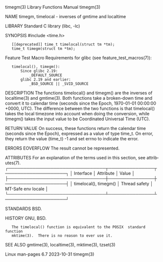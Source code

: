 timegm(3)                  Library Functions Manual                  timegm(3)

NAME
       timegm, timelocal - inverses of gmtime and localtime

LIBRARY
       Standard C library (libc, -lc)

SYNOPSIS
       #include <time.h>

       [[deprecated]] time_t timelocal(struct tm *tm);
       time_t timegm(struct tm *tm);

   Feature Test Macro Requirements for glibc (see feature_test_macros(7)):

       timelocal(), timegm():
           Since glibc 2.19:
               _DEFAULT_SOURCE
           glibc 2.19 and earlier:
               _BSD_SOURCE || _SVID_SOURCE

DESCRIPTION
       The functions timelocal() and timegm() are the inverses of localtime(3)
       and  gmtime(3).   Both functions take a broken-down time and convert it
       to calendar time (seconds since the Epoch, 1970-01-01  00:00:00  +0000,
       UTC).   The  difference  between  the two functions is that timelocal()
       takes the local timezone into account when doing the conversion,  while
       timegm() takes the input value to be Coordinated Universal Time (UTC).

RETURN VALUE
       On success, these functions return the calendar time (seconds since the
       Epoch), expressed as a value of type time_t.  On error, they return the
       value (time_t) -1 and set errno to indicate the error.

ERRORS
       EOVERFLOW
              The result cannot be represented.

ATTRIBUTES
       For  an  explanation  of  the  terms  used in this section, see attrib‐
       utes(7).
       ┌────────────────────────────────┬───────────────┬────────────────────┐
       │ Interface                      │ Attribute     │ Value              │
       ├────────────────────────────────┼───────────────┼────────────────────┤
       │ timelocal(), timegm()          │ Thread safety │ MT-Safe env locale │
       └────────────────────────────────┴───────────────┴────────────────────┘

STANDARDS
       BSD.

HISTORY
       GNU, BSD.

       The timelocal() function is equivalent to the POSIX  standard  function
       mktime(3).  There is no reason to ever use it.

SEE ALSO
       gmtime(3), localtime(3), mktime(3), tzset(3)

Linux man-pages 6.7               2023-10-31                         timegm(3)

